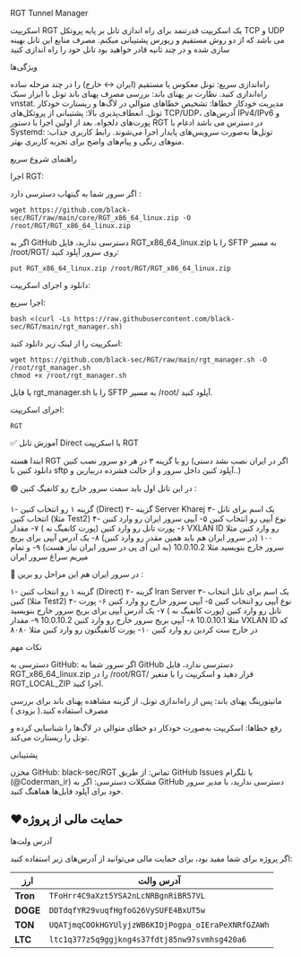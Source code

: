 RGT Tunnel Manager

اسکریپت RGT  یک اسکریپت قدرتنمد برای راه اندازی تانل بر پایه پروتکل TCP و UDP‌ می باشد که از دو روش مستقیم و ریورس پشتیبانی میکنم. مصرف منابع این تانل بهینه سازی شده و در چند ثانیه قادر خواهید بود تانل خود را راه اندازی کنید

ویژگی‌ها

راه‌اندازی سریع: تونل معکوس یا مستقیم (ایران ↔ خارج) را در چند مرحله ساده راه‌اندازی کنید.
نظارت بر پهنای باند: بررسی مصرف پهنای باند تونل با ابزار سبک vnstat.
مدیریت خودکار خطاها: تشخیص خطاهای متوالی در لاگ‌ها و ریستارت خودکار تونل.
انعطاف‌پذیری بالا: پشتیبانی از پروتکل‌های TCP/UDP، آدرس‌های IPv4/IPv6 و پورت‌های دلخواه.
بعد از اولین اجرا با دستور RGT در دسترس می باشد
ادغام با Systemd: تونل‌ها به‌صورت سرویس‌های پایدار اجرا می‌شوند.
رابط کاربری جذاب: منوهای رنگی و پیام‌های واضح برای تجربه کاربری بهتر.


راهنمای شروع سریع

اجرا RGT:

اگر سرور شما به گیتهاب دسترسی دارد :
```
wget https://github.com/black-sec/RGT/raw/main/core/RGT_x86_64_linux.zip -O /root/RGT/RGT_x86_64_linux.zip
```


اگر به GitHub دسترسی ندارید، فایل RGT_x86_64_linux.zip را با SFTP به مسیر /root/RGT/ روی سرور آپلود کنید:
```
put RGT_x86_64_linux.zip /root/RGT/RGT_x86_64_linux.zip
```

دانلود و اجرای اسکریپت:

اجرا سریع:
```
bash <(curl -Ls https://raw.githubusercontent.com/black-sec/RGT/main/rgt_manager.sh)
```

اسکریپت را از لینک زیر دانلود کنید:
```
wget https://github.com/black-sec/RGT/raw/main/rgt_manager.sh -O /root/rgt_manager.sh
chmod +x /root/rgt_manager.sh
```


یا فایل rgt_manager.sh را با SFTP به مسیر /root/ آپلود کنید.

اجرای اسکریپت:
```
RGT
```


✅ آموزش تانل Direct با اسکریپت RGT

ابتدا هسته RGT رو با گزینه ۳ در هر دو سرور نصب کنین (اگر در ایران نصب نشد دستی دانلود کنین با sftp آپلود کنین داخل سرور و از حالت فشرده دربیارین و..)

🟢 در این تانل اول باید سمت سرور خارج رو کانفیگ کنین :

۱- گزینه ۱ رو انتخاب کنین (Direct)
۲- گزینه Server Kharej
۳- یک اسم برای تانل انتخاب کنین (مثلا Test2)
۴- نوع آیپی رو انتخاب کنین 
۵- آيپی سرور ایران رو وارد کنین
۶- پورت تانل رو وارد کنین (پورت کانفیگ نه )
۷- مقدار  VXLAN ID رو وارد کنین مثلا ۱۰۰ (در سرور ایران هم باید همین مقدر رو وارد کنین)
۸- یک آدرس آیپی برای بریج سرور خارج بنویسید مثلا 10.0.10.2 (به این آی پی در سرور ایران نیاز هست)
۹- و تمام میریم سراغ سرور ایران

🔴 در سرور ایران هم این مراحل رو برین :

۱- گزینه ۱ رو انتخاب کنین (Direct)
۲- گزینه Iran Server
۳- یک اسم برای تانل انتخاب کنین (مثلا Test2)
۴- نوع آیپی رو انتخاب کنین 
۵- آيپی سرور خارج رو وارد کنین
۶- پورت تانل رو وارد کنین (پورت کانفیگ نه )
۷- یک آدرس آیپی برای بریج سرور خارج بنویسید مثلا 10.0.10.1
۸- آیپی بریج سرور خارج رو وارد کنین 10.0.10.2
۹- مقدار  VXLAN ID که در خارج ست کردین رو وارد کنین
۱۰- پورت کانفیگتون رو وارد کنین مثلا ۸۰۸۰

نکات مهم

دسترسی به GitHub: اگر سرور شما به GitHub دسترسی ندارد، فایل RGT_x86_64_linux.zip را در /root/RGT/ قرار دهید و اسکریپت را با متغیر RGT_LOCAL_ZIP اجرا کنید.

مانیتورینگ پهنای باند: پس از راه‌اندازی تونل، از گزینه مشاهده پهنای باند برای بررسی مصرف استفاده کنید.( بزودی )

رفع خطاها: اسکریپت به‌صورت خودکار دو خطای متوالی در لاگ‌ها را شناسایی کرده و تونل را ریستارت می‌کند.



پشتیبانی

مخزن GitHub: black-sec/RGT
تماس: از طریق GitHub Issues یا تلگرام (@Coderman_ir)
مشکلات دسترسی: اگر به GitHub دسترسی ندارید، با مدیر سرور خود برای آپلود فایل‌ها هماهنگ کنید.

 ## ❤️حمایت مالی از پروژه
 <summary>آدرس ولت‌ها</summary>

اگر پروژه برای شما مفید بود، برای حمایت مالی می‌توانید از آدرس‌های زیر استفاده کنید:

| ارز | آدرس والت |
|-------|------------|
| **Tron** | `TFoHrr4C9aXzt5YSA2nLcNRBgnRiBR57VL` |
| **DOGE** | `DDTdqfYR29vuqfHgfoG26VySUFE4BxUT5w` |
| **TON** | `UQATjmqCOOkHGYUlyjzWB6KIDjPogpa_oIEraPeXNRfGZAWh` |
| **LTC** | `ltc1q377z5q9ggjkng4s37fdtj85nw97svmhsg420a6` |
